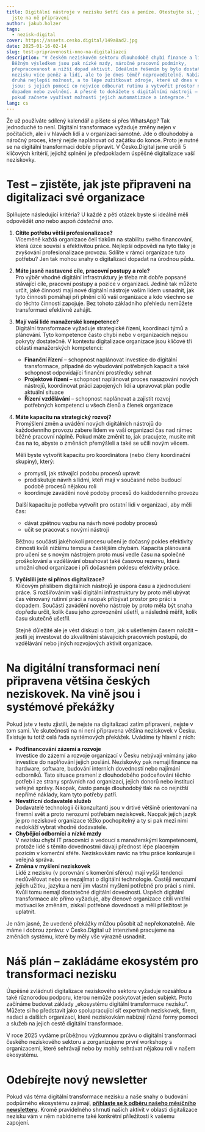 ```yaml
---
title: Digitální nástroje v nezisku šetří čas a peníze. Otestujte si, jestli
  jste na ně připraveni
author: jakub.holzer
tags:
  - nezisk-digital
cover: https://assets.cesko.digital/149a8ad2.jpg
date: 2025-01-16-02-14
slug: test-pripravenosti-nno-na-digitaliazci
description: "V českém neziskovém sektoru dlouhodobě chybí finance a lidé.
  Běžným výsledkem jsou pak nízké mzdy, náročné pracovní podmínky,
  přepracovanost a nižší dopad aktivit. Ideálním řešením by bylo dostat do
  nezisku více peněz a lidí, ale to je dnes téměř neproveditelné. Nabízí se tak
  druhá nejlepší možnost, a to lépe zužitkovat zdroje, které už dnes v nezisku
  jsou: s jejich pomocí co nejvíce odbourat rutinu a vytvořit prostor na práci s
  dopadem nebo zvolnění. A přesně to dokážete s digitálními nástroji – zvlášť
  pokud začnete využívat možnosti jejich automatizace a integrace."
lang: cs
---
```

Že už používáte sdílený kalendář a píšete si přes WhatsApp? Tak jednoduché to není. Digitální transformace vyžaduje změny nejen v počítačích, ale i v hlavách lidí a v organizaci samotné. Jde o dlouhodobý a náročný proces, který nejde naplánovat od začátku do konce. Proto je nutné se na digitální transformaci dobře připravit. V Česko.Digital jsme určili 5 klíčových kritérií, jejichž splnění je předpokladem úspěšné digitalizace vaší neziskovky.

# Test – zjistěte, jak jste připraveni na digitalizaci své organizace

Splňujete následující kritéria? U každé z pěti otázek byste si ideálně měli odpovědět *ano* nebo aspoň *částečně ano*.

1. **Cítíte potřebu větší profesionalizace?**\
   Víceméně každá organizace čelí tlakům na stabilitu svého financování, která úzce souvisí s efektivitou práce. Nejlepší odpovědí na tyto tlaky je zvyšování profesionalizace provozu. Sdílíte v rámci organizace tuto potřebu? Jen tak mohou snahy o digitalizaci dopadat na úrodnou půdu.
2. **Máte jasně nastavené cíle, pracovní postupy a role?**\
   Pro výběr vhodné digitální infrastruktury je třeba mít dobře popsané stávající cíle, pracovní postupy a pozice v organizaci. Jedině tak můžete určit, jaké činnosti mají nové digitální nástroje vašim lidem usnadnit, jak tyto činnosti pomáhají při plnění cílů vaší organizace a kdo všechno se do těchto činností zapojuje. Bez tohoto základního přehledu nemůžete transformaci efektivně zahájit.
3. **Mají vaši lidé manažerské kompetence?**\
   Digitální transformace vyžaduje strategické řízení, koordinaci týmů a plánování. Tyto kompetence často chybí nebo v organizacích nejsou pokryty dostatečně. V kontextu digitalizace organizace jsou klíčové tři oblasti manažerských kompetencí:

   * **Finanční řízení** – schopnost naplánovat investice do digitální transformace, případně do vybudování potřebných kapacit a také schopnost odpovídající finanční prostředky sehnat
   * **Projektové řízení** – schopnost naplánovat proces nasazování nových nástrojů, koordinovat práci zapojených lidí a upravovat plán podle aktuální situace
   * **Řízení vzdělávání** – schopnost naplánovat a zajistit rozvoj potřebných kompetencí u všech členů a členek organizace
4. **Máte kapacitu na strategický rozvoj?**\
   Promýšlení změn a uvádění nových digitálních nástrojů do každodenního provozu zabere lidem ve vaší organizaci  čas nad rámec běžné pracovní náplně. Pokud máte změnit to, jak pracujete, musíte mít čas na to, abyste o změnách přemýšleli a také se učili novým věcem.

   Měli byste vytvořit kapacitu pro koordinátora (nebo členy koordinační skupiny), který:

   * promyslí, jak stávající podobu procesů upravit
   * prodiskutuje návrh s lidmi, kteří mají v současné nebo budoucí podobě procesů nějakou roli
   * koordinuje zavádění nové podoby procesů do každodenního provozu

   Další kapacitu je potřeba vytvořit pro ostatní lidi v organizaci, aby měli čas:

   * dávat zpětnou vazbu na návrh nové podoby procesů
   * učit se pracovat s novými nástroji

   Běžnou součástí jakéhokoli procesu učení je dočasný pokles efektivity činnosti kvůli nižšímu tempu a častějším chybám. Kapacita plánovaná pro učení se s novým nástrojem proto musí vedle času na společné proškolování a vzdělávání obsahovat také časovou rezervu, která umožní chod organizace i při dočasném poklesu efektivity práce.
5. **Vyčíslili jste si přínos digitalizace?**\
   Klíčovým příslibem digitálních nástrojů je úspora času a zjednodušení práce. S rozšiřováním vaší digitální infrastruktury by proto měl ubývat čas věnovaný rutinní práci a naopak přibývat prostor pro práci s dopadem. Součástí zavádění nového nástroje by proto měla být snaha dopředu určit, kolik času jeho zprovoznění ušetří, a následně měřit, kolik času skutečně ušetřil.

   Stejně důležité ale je vést diskuzi o tom, jak s ušetřeným časem naložit – jestli jej investovat do zkvalitnění stávajících pracovních postupů, do vzdělávání nebo jiných rozvojových aktivit organizace.

# Na digitální transformaci není připravena většina českých neziskovek. Na vině jsou i systémové překážky

Pokud jste v testu zjistili, že nejste na digitalizaci zatím připraveni, nejste v tom sami. Ve skutečnosti na ni není připravena většina neziskovek v Česku. Existuje tu totiž celá řada systémových překážek. Uvádíme ty hlavní z nich:

* **Podfinancování zázemí a rozvoje**\
  Investice do zázemí a rozvoje organizací v Česku nebývají vnímány jako investice do naplňování jejich poslání. Neziskovky pak nemají finance na hardware, software, budování interních dovedností nebo najímání odborníků. Tato situace pramení z dlouhodobého podceňování těchto potřeb i ze strany správních rad organizací, jejich donorů nebo institucí veřejné správy. Naopak, často panuje dlouhodobý tlak na co nejnižší nepřímé náklady, kam tyto potřeby patří.
* **Nevstřícní dodavatelé služeb**\
  Dodavatelé technologií či konzultanti jsou v drtivé většině orientovaní na firemní svět a proto nerozumí potřebám neziskovek. Naopak jejich jazyk je pro neziskové organizace těžko pochopitelný a ty si pak mezi nimi nedokáží vybrat vhodné dodavatele.
* **Chybějící odborníci a nízké mzdy**\
  V nezisku chybí IT pracovníci a vedoucí s manažerskými kompetencemi, protože lidé s těmito dovednostmi dávají přednost lépe placeným pozicím v komerční sféře. Neziskovkám navíc na trhu práce konkuruje i veřejná správa.
* **Změna v myšlení neziskovek**\
  Lidé z nezisku (v porovnání s komerční sférou) mají vyšší tendenci nedůvěřovat nebo se nezajímat o digitální technologie. Častěji nerozumí jejich užitku, jazyku a není jim vlastní myšlení potřebné pro práci s nimi. Kvůli tomu nemají dostatečné digitální dovednosti. Úspěch digitální transformace ale přímo vyžaduje, aby členové organizace cítili vnitřní motivaci ke změnám, získali potřebné dovednosti a měli příležitost je uplatnit.

Je nám jasné, že uvedené překážky můžou působit až nepřekonatelně. Ale máme i dobrou zprávu: v Česko.Digital už intenzivně pracujeme na změnách systému, které by měly vše výrazně usnadnit.

# Náš plán – zakládáme ekosystém pro transformaci nezisku

Úspěšné zvládnutí digitalizace neziskového sektoru vyžaduje rozsáhlou a také různorodou podporu, kterou nemůže poskytovat jeden subjekt. Proto začínáme budovat základy „ekosystému digitální transformace nezisku“. Můžete si ho představit jako spolupracující síť expertních neziskovek, firem, nadací a dalších organizací, které neziskovkám nabízejí různé formy pomoci a služeb na jejich cestě digitální transformace. 

V roce 2025 vydáme průběžnou výzkumnou zprávu o digitální transformaci českého neziskového sektoru a zorganizujeme první workshopy s organizacemi, které sehrávají nebo by mohly sehrávat nějakou roli v našem ekosystému.

# Odebírejte nový newsletter

Pokud vás téma digitální transformace nezisku a naše snahy o budování podpůrného ekosystému zajímají, **[přihlaste se k odběru našeho měsíčního newsletteru](https://ceskodigital.ecomailapp.cz/public/form/8-0ff8f206695a872edfb6fade7b6458ba)**. Kromě pravidelného shrnutí našich aktivit v oblasti digitalizace nezisku vám v něm nabídneme také konkrétní příležitosti k vašemu zapojení.
